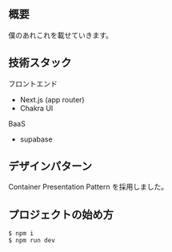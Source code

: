 ## 概要

僕のあれこれを載せていきます。

## 技術スタック

フロントエンド

- Next.js (app router)
- Chakra UI

BaaS

- supabase

## デザインパターン

Container Presentation Pattern を採用しました。

## プロジェクトの始め方

```shell
$ npm i
$ npm run dev
```
